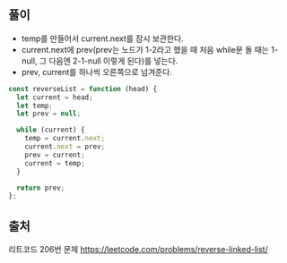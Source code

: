 ## 풀이

- temp를 만들어서 current.next를 잠시 보관한다.
- current.next에 prev(prev는 노드가 1-2라고 했을 때 처음 while문 돌 때는 1-null, 그 다음엔 2-1-null 이렇게 된다)를 넣는다.
- prev, current를 하나씩 오른쪽으로 넘겨준다.

```js
const reverseList = function (head) {
  let current = head;
  let temp;
  let prev = null;

  while (current) {
    temp = current.next;
    current.next = prev;
    prev = current;
    current = temp;
  }

  return prev;
};
```

## 출처

리트코드 206번 문제
https://leetcode.com/problems/reverse-linked-list/
